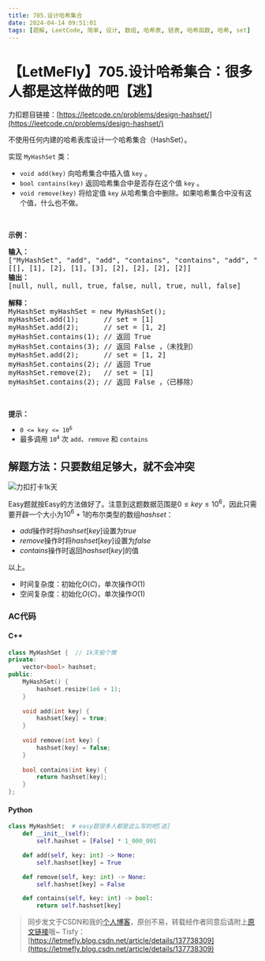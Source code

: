 ```yaml
---
title: 705.设计哈希集合
date: 2024-04-14 09:51:01
tags: [题解, LeetCode, 简单, 设计, 数组, 哈希表, 链表, 哈希函数, 哈希, set]
---
```


# 【LetMeFly】705.设计哈希集合：很多人都是这样做的吧【逃】

力扣题目链接：[https://leetcode.cn/problems/design-hashset/](https://leetcode.cn/problems/design-hashset/)

<p>不使用任何内建的哈希表库设计一个哈希集合（HashSet）。</p>

<p>实现 <code>MyHashSet</code> 类：</p>

<ul>
	<li><code>void add(key)</code> 向哈希集合中插入值 <code>key</code> 。</li>
	<li><code>bool contains(key)</code> 返回哈希集合中是否存在这个值 <code>key</code> 。</li>
	<li><code>void remove(key)</code> 将给定值 <code>key</code> 从哈希集合中删除。如果哈希集合中没有这个值，什么也不做。</li>
</ul>
&nbsp;

<p><strong>示例：</strong></p>

<pre>
<strong>输入：</strong>
["MyHashSet", "add", "add", "contains", "contains", "add", "contains", "remove", "contains"]
[[], [1], [2], [1], [3], [2], [2], [2], [2]]
<strong>输出：</strong>
[null, null, null, true, false, null, true, null, false]

<strong>解释：</strong>
MyHashSet myHashSet = new MyHashSet();
myHashSet.add(1);      // set = [1]
myHashSet.add(2);      // set = [1, 2]
myHashSet.contains(1); // 返回 True
myHashSet.contains(3); // 返回 False ，（未找到）
myHashSet.add(2);      // set = [1, 2]
myHashSet.contains(2); // 返回 True
myHashSet.remove(2);   // set = [1]
myHashSet.contains(2); // 返回 False ，（已移除）</pre>

<p>&nbsp;</p>

<p><strong>提示：</strong></p>

<ul>
	<li><code>0 &lt;= key &lt;= 10<sup>6</sup></code></li>
	<li>最多调用 <code>10<sup>4</sup></code> 次 <code>add</code>、<code>remove</code> 和 <code>contains</code></li>
</ul>


    
## 解题方法：只要数组足够大，就不会冲突

![力扣打卡1k天](https://cdn.letmefly.xyz/img/log/LeetCode/checkin1000days.jpg)

Easy题就按Easy的方法做好了。注意到这题数据范围是$0\leq key \leq 10^6$，因此只需要开辟一个大小为$10^6+1$的布尔类型的数组$hashset$：

+ $add$操作时将$hashset[key]$设置为$true$
+ $remove$操作时将$hashset[key]$设置为$false$
+ $contains$操作时返回$hashset[key]$的值

以上。

+ 时间复杂度：初始化$O(C)$，单次操作$O(1)$
+ 空间复杂度：初始化$O(C)$，单次操作$O(1)$

### AC代码

#### C++

```cpp
class MyHashSet {  // 1k天偷个懒
private:
    vector<bool> hashset;
public:
    MyHashSet() {
        hashset.resize(1e6 + 1);
    }
    
    void add(int key) {
        hashset[key] = true;
    }
    
    void remove(int key) {
        hashset[key] = false;
    }
    
    bool contains(int key) {
        return hashset[key];
    }
};
```

#### Python

```python
class MyHashSet:  # easy题很多人都是这么写的吧[逃]
    def __init__(self):
        self.hashset = [False] * 1_000_001

    def add(self, key: int) -> None:
        self.hashset[key] = True

    def remove(self, key: int) -> None:
        self.hashset[key] = False

    def contains(self, key: int) -> bool:
        return self.hashset[key]
```

> 同步发文于CSDN和我的[个人博客](https://blog.letmefly.xyz/)，原创不易，转载经作者同意后请附上[原文链接](https://blog.letmefly.xyz/2024/04/14/LeetCode%200705.%E8%AE%BE%E8%AE%A1%E5%93%88%E5%B8%8C%E9%9B%86%E5%90%88/)哦~
> Tisfy：[https://letmefly.blog.csdn.net/article/details/137738309](https://letmefly.blog.csdn.net/article/details/137738309)
